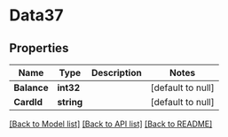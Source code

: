 # Data37

## Properties
Name | Type | Description | Notes
------------ | ------------- | ------------- | -------------
**Balance** | **int32** |  | [default to null]
**CardId** | **string** |  | [default to null]

[[Back to Model list]](../README.md#documentation-for-models) [[Back to API list]](../README.md#documentation-for-api-endpoints) [[Back to README]](../README.md)

